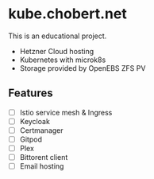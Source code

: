 # kube.chobert.net

This is an educational project.

- Hetzner Cloud hosting
- Kubernetes with microk8s
- Storage provided by OpenEBS ZFS PV

## Features

- [ ] Istio service mesh & Ingress
- [ ] Keycloak
- [ ] Certmanager
- [ ] Gitpod
- [ ] Plex
- [ ] Bittorent client
- [ ] Email hosting
